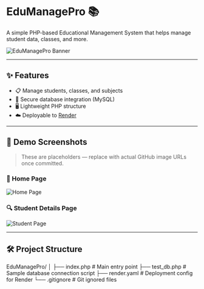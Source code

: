# EduManagePro 📚

A simple PHP-based Educational Management System that helps manage student data, classes, and more.

![EduManagePro Banner](https://via.placeholder.com/1000x300?text=EduManagePro+Banner)

---

## ✨ Features

- 📋 Manage students, classes, and subjects
- 🔐 Secure database integration (MySQL)
- 🖥️ Lightweight PHP structure
- ☁️ Deployable to [Render](https://render.com)

---

## 🚀 Demo Screenshots

> These are placeholders — replace with actual GitHub image URLs once committed.

### 📑 Home Page

![Home Page](https://via.placeholder.com/800x400?text=Home+Page)

### 🔍 Student Details Page

![Student Page](https://via.placeholder.com/800x400?text=Student+Details)

---

## 🛠️ Project Structure
EduManagePro/
│
├── index.php # Main entry point
├── test_db.php # Sample database connection script
├── render.yaml # Deployment config for Render
└── .gitignore # Git ignored files
